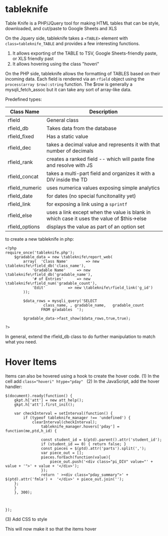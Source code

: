# tableknife
Table Knife is a PHP/JQuery tool for making HTML tables that can be style, downloaded, and cut/paste to Google Sheets and XLS


On the Jquery side, tableknife takes a `<TABLE>` element with `class=tableknife_TABLE` and provides a few interesting functions.

1. It allows exporting of the TABLE to TSV, Google Sheets-friendly paste, or XLS friendly past
2. It allows hovering using the class "hoveri"

On the PHP side, tableknife allows the formatting of TABLES based on their incoming data. Each field is rendered via an `rfield` object using the `process(array $row):string` function. The $row is generally a mysqli_fetch_assoc but it can take any sort of array-like data.

Predefined types:

| Class Name      | Description                     |
|-----------------|---------------------------------|
| rfield          | General class                  |
| rfield_db       | Takes data from the database   |
| rfield_fixed  | Has a static value             |
| rfield_dec    | takes a decimal value and represents it with that number of decimals |
| rfield_rank   | creates a ranked field -- which will paste fine and resolve with JS |
| rfield_concat | takes a multi-part field and organizes it with a DIV inside the TD |
| rfield_numeric | uses numerica values exposing simple analytics |
| rfield_date | for dates (no special funcitonality yet) |
| rfield_link | for exposing a link using a `sprintf` |
| rfield_else | uses a link except when the value is blank in which case  it uses the value of $this->else |
| rfield_options | displays the value as part of an option set |


to create a new tableknife in php:

```
<?php
require_once('tableknife.php');
	$gradable_data = new \tableknife\report_web(
		array(	'Class Name'		=> new \tableknife\rfield_db('class_name'), 
			'Gradable Name'		=> new \tableknife\rfield_db('gradable_name'), 
			'# of Entries'	 	=> new \tableknife\rfield_num('gradable_count'),
			'Edit'			=> new \tableknife\rfield_link('g_id')
		));
		
		$data_rows = mysqli_query('SELECT 
				 class_name, , gradable_name,   gradable_count
				FROM gradables  ');
			
		$gradable_data->fast_show($data_rows,true,true);

?>
```

In general, extend the rfield_db class to do further manipulation to match what you need.

# Hover Items

Items can also be hovered using a hook to create the hover code.
(1) In the cell add `class="hoveri" htype="pday" `
(2) In the JavaScript, add the hover handler:
```
$(document).ready(function() {
	gkpt.h['att'] = new att_help();
	gkpt.h['att'].first_init();
	
    var checkInterval = setInterval(function() {
        if (typeof tableknife_manager !== 'undefined') {
            clearInterval(checkInterval);
         		tableknife_manager.hovers['pday'] = function(me,ptd,h_id) {
					
				const student_id = $(ptd).parent().attr('student_id');
				if (student_id == 0) { return false; }
				const pieces = $(ptd).attr('parts').split(',');
				var piece_out = [];
				pieces.forEach(function(value){
					piece_out.push('<div class="pi_DIV" value="' + value + '">' + value + '</div>');
				});
				return ' ><div class="pday_summary">' +  $(ptd).attr('fmla') +  '</div>' + piece_out.join('');
	};
    }
    }, 300); 

	

});
```
(3) Add CSS to style

This will now make it so that the items hover

